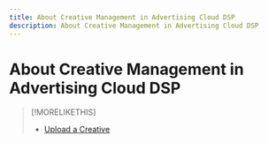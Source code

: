 ```yaml
---
title: About Creative Management in Advertising Cloud DSP
description: About Creative Management in Advertising Cloud DSP
---
```


# About Creative Management in Advertising Cloud DSP

>[!MORELIKETHIS]
>
>* [Upload a Creative](creative-upload.md)
